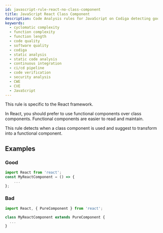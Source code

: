 ```yaml
---
id: javascript-rule-react-no-class-component
title: JavaScript React Class Component
description: Code Analysis rules for JavaScript on Codiga detecting good software practices, security and vulnerability issues. Available on GitHub, GitLab and Bitbucket.
keywords:
  - cyclomatic complexity
  - function complexity
  - function length
  - code quality
  - software quality
  - codiga
  - static analysis
  - static code analysis
  - continuous integration
  - ci/cd pipeline
  - code verification
  - security analysis
  - CWE
  - CVE
  - JavaScript
---
```


This rule is specific to the React framework.

In React, you should prefer to use functional components over class components.
Functional components are easier to read and maintain.

This rule detects when a class component is used and suggest to transform
into a functional component.

## Examples

### Good

```javascript
import React from 'react';
const MyReactComponent = () => {
    ...
};

```

### Bad

```javascript
import React, { PureComponent } from 'react';

class MyReactComponent extends PureComponent {
  ...
}
```
